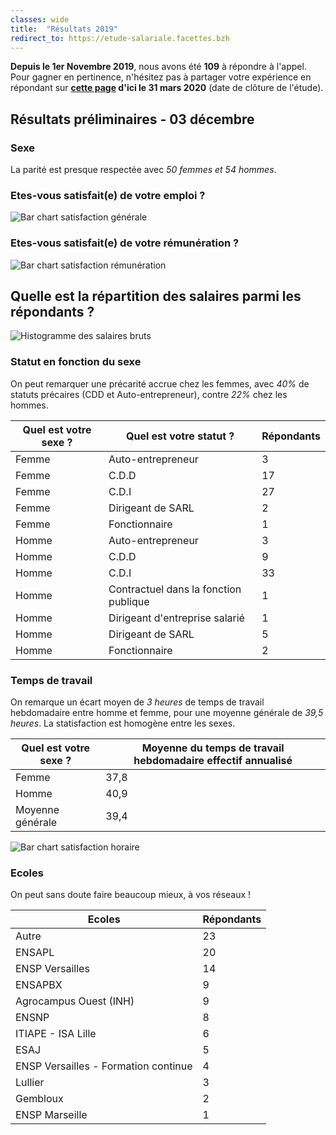```yaml
---
classes: wide
title:  "Résultats 2019"
redirect_to: https://etude-salariale.facettes.bzh
---
```

**Depuis le 1er Novembre 2019**, nous avons été **109** à répondre à l'appel. Pour gagner en pertinence, n'hésitez pas à partager votre expérience en répondant sur **[cette page](https://framaforms.org/etude-salaire-2019-paysagiste-concepteur-1571164965) d'ici le 31 mars 2020** (date de clôture de l'étude).

## Résultats préliminaires - 03 décembre

### Sexe
La parité est presque respectée avec *50 femmes et 54 hommes*.

### Etes-vous satisfait(e) de votre emploi ?

![Bar chart satisfaction générale](/etude-salariale-paysagiste-concepteur/assets/images/2019/job_satisfaction.png)

### Etes-vous satisfait(e) de votre rémunération ?

![Bar chart satisfaction rémunération](/etude-salariale-paysagiste-concepteur/assets/images/2019/rem_satisfaction.png)

## Quelle est la répartition des salaires parmi les répondants ?

![Histogramme des salaires bruts](/etude-salariale-paysagiste-concepteur/assets/images/2019/rem_hist.png)

### Statut en fonction du sexe
On peut remarquer une précarité accrue chez les femmes, avec *40%* de statuts précaires (CDD et Auto-entrepreneur), contre *22%* chez les hommes.

| Quel est votre sexe ? | Quel est votre statut ?               | Répondants |
|-----------------------|---------------------------------------|------------|
| Femme                 | Auto-entrepreneur                     | 3          |
| Femme                 | C.D.D                                 | 17         |
| Femme                 | C.D.I                                 | 27         |
| Femme                 | Dirigeant de SARL                     | 2          |
| Femme                 | Fonctionnaire                         | 1          |
| Homme                 | Auto-entrepreneur                     | 3          |
| Homme                 | C.D.D                                 | 9          |
| Homme                 | C.D.I                                 | 33         |
| Homme                 | Contractuel dans la fonction publique | 1          |
| Homme                 | Dirigeant d'entreprise salarié        | 1          |
| Homme                 | Dirigeant de SARL                     | 5          |
| Homme                 | Fonctionnaire                         | 2          |

### Temps de travail
On remarque un écart moyen de *3 heures* de temps de travail hebdomadaire entre homme et femme, pour une moyenne générale de *39,5 heures*. La statisfaction est homogène entre les sexes.

| Quel est votre sexe ? | Moyenne du temps de travail hebdomadaire effectif annualisé |
|-----------------------|-------------------------------------------------------------|
| Femme                 | 37,8                                                        |
| Homme                 | 40,9                                                        |
| Moyenne générale      | 39,4                                                        |

![Bar chart satisfaction horaire](/etude-salariale-paysagiste-concepteur/assets/images/2019/work_load_satisfaction.png)

### Ecoles
On peut sans doute faire beaucoup mieux, à vos réseaux !

| Ecoles                               | Répondants |
|--------------------------------------|------------|
| Autre                                | 23         |
| ENSAPL                               | 20         |
| ENSP Versailles                      | 14         |
| ENSAPBX                              | 9          |
| Agrocampus Ouest (INH)               | 9          |
| ENSNP                                | 8          |
| ITIAPE - ISA Lille                   | 6          |
| ESAJ                                 | 5          |
| ENSP Versailles - Formation continue | 4          |
| Lullier                              | 3          |
| Gembloux                             | 2          |
| ENSP Marseille                       | 1          |